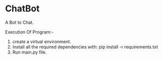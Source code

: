 # ChatBot

A Bot to Chat.

Execution Of Program:-
1) create a virtual environment.
2) Install all the required dependencies with: pip install -r requirements.txt
3) Run main.py file.